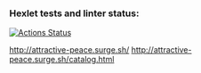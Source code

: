### Hexlet tests and linter status:
[![Actions Status](https://github.com/nookismile/layout-designer-project-lvl2/workflows/hexlet-check/badge.svg)](https://github.com/nookismile/layout-designer-project-lvl2/actions)

http://attractive-peace.surge.sh/
http://attractive-peace.surge.sh/catalog.html